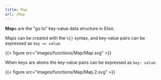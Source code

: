 ```yaml
---
title: Map
url: /Map
---
```


**Map**s are the "go to" key-value data structure in Elixir.

Maps can be created with the `%{}` syntax, and key-value pairs can be expressed as `key => value`:

{{< figure src="images/functions/Map/Map.svg" >}}

When keys are atoms the key-value pairs can be expressed as `key: value`:

{{< figure src="images/functions/Map/Map.2.svg" >}}

